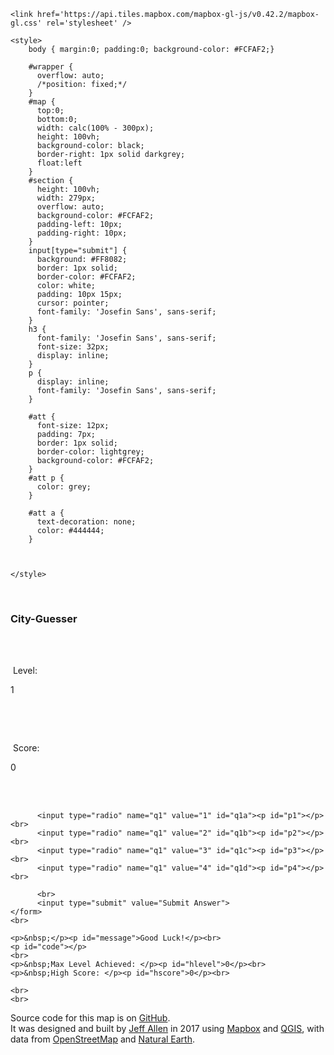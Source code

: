 <!DOCTYPE html>
<html>
<head>
    <meta charset='utf-8' />
    <title>City-Guesser</title>
    <meta name='viewport' content='initial-scale=1,maximum-scale=1,user-scalable=no' />
    <script src='https://api.tiles.mapbox.com/mapbox-gl-js/v0.42.2/mapbox-gl.js'></script>
    <!-- <script src='cities.geojson'></script> -->
    <script src='cities_nat_500k3s.geojson'></script>
<link href="https://fonts.googleapis.com/css?family=Josefin+Sans" rel="stylesheet">


    <link href='https://api.tiles.mapbox.com/mapbox-gl-js/v0.42.2/mapbox-gl.css' rel='stylesheet' />

    <style>
        body { margin:0; padding:0; background-color: #FCFAF2;}

        #wrapper {
          overflow: auto;
          /*position: fixed;*/
        }
        #map {
          top:0;
          bottom:0;
          width: calc(100% - 300px);
          height: 100vh;
          background-color: black;
          border-right: 1px solid darkgrey;
          float:left
        }
        #section {
          height: 100vh;
          width: 279px;
          overflow: auto;
          background-color: #FCFAF2;
          padding-left: 10px;
          padding-right: 10px;
        }
        input[type="submit"] {
          background: #FF8082;
          border: 1px solid;
          border-color: #FCFAF2;
          color: white;
          padding: 10px 15px;
          cursor: pointer;
          font-family: 'Josefin Sans', sans-serif;
        }
        h3 {
          font-family: 'Josefin Sans', sans-serif;
          font-size: 32px;
          display: inline;
        }
        p {
          display: inline;
          font-family: 'Josefin Sans', sans-serif;
        }

        #att {
          font-size: 12px;
          padding: 7px;
          border: 1px solid;
          border-color: lightgrey;
          background-color: #FCFAF2;
        }
        #att p {
          color: grey;
        }

        #att a {
          text-decoration: none;
          color: #444444;
        }



    </style>

</head>
<body>

<div id='wrapper'>

  <div id='map'></div>

  <div id='section'>
    <br>
    <form name="quizForm" onsubmit="return submitAnswers()">
          <h3>City-Guesser</h3>
          <!-- <br>
          <p>&nbsp;(a map-based quiz game)</p> -->
          <br><br>
          <p>&nbsp;Level: </p><p id="level">1</p><p>&nbsp;</p><br>
          <p>&nbsp;Score: </p><p id="score">0</p><br>
          <br>

          <input type="radio" name="q1" value="1" id="q1a"><p id="p1"></p><br>
          <input type="radio" name="q1" value="2" id="q1b"><p id="p2"></p><br>
          <input type="radio" name="q1" value="3" id="q1c"><p id="p3"></p><br>
          <input type="radio" name="q1" value="4" id="q1d"><p id="p4"></p><br>

          <br>
          <input type="submit" value="Submit Answer">
    </form>
    <br>

    <p>&nbsp;</p><p id="message">Good Luck!</p><br>
    <p id="code"></p>
    <br>
    <p>&nbsp;Max Level Achieved: </p><p id="hlevel">0</p><br>
    <p>&nbsp;High Score: </p><p id="hscore">0</p><br>

    <br>
    <br>

  <div id="att">
  <p>
    Source code for this map is on <a href="https://github.com/jamaps/city-guesser/"target="_blank">GitHub</a>.<br> It was designed and built by <a href="https://jamaps.github.io/"target="_blank">Jeff Allen</a> in 2017 using <a href="http://mapbox.com/"target="_blank">Mapbox</a> and <a href="https://www.qgis.org/en/site/"target="_blank">QGIS</a>, with data from <a href="http://openstreetmap.org/"target="_blank">OpenStreetMap</a> and <a href="http://www.naturalearthdata.com/"target="_blank">Natural Earth</a>.
  </p>

</div>

  <p><br></p>

  </div>

</div>

<script src='map_all.js'></script>

</body>
</html>

